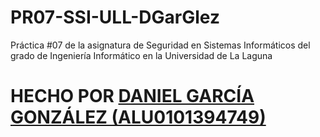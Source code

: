 # PR07-SSI-ULL-DGarGlez
Práctica #07 de la asignatura de Seguridad en Sistemas Informáticos del grado de Ingeniería Informático en la Universidad de La Laguna
# HECHO POR [DANIEL GARCÍA GONZÁLEZ (ALU0101394749)](https://github.com/DGarGlez?tab=repositories)
